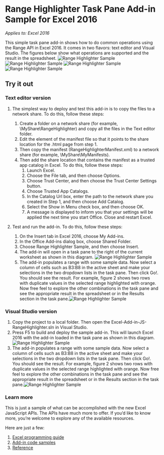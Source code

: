 # Range Highlighter Task Pane Add-in Sample for Excel 2016

_Applies to: Excel 2016_ 

This simple task pane add-in shows how to do common operations using the Range API in Excel 2016. It comes in two flavors: text editor and Visual Studio. The figures below show what operations are supported and the result in the spreadsheet.
![Range Highlighter Sample](/images/RangeHighlighter_taskpane.png)
![Range Highlighter Sample](/images/RangeHighlighter_what.png)
![Range Highlighter Sample](/images/RangeHighlighter_how.png)
![Range Highlighter Sample](/images/RangeHighlighter_result.png)

## Try it out
### Text editor version
1.	The simplest way to deploy and test this add-in is to copy the files to a network share. To do this, follow these steps:
	1. Create a folder on a network share (for example, \\MyShare\RangeHighlighter) and copy all the files in the Text editor folder. 
	2. Edit the <SourceLocation> element of the manifest file so that it points to the share location for the .html page from step 1. 
	3. Then copy the manifest (RangeHighlighterManifest.xml) to a network share (for example, \\MyShare\MyManifests).
	4. Then add the share location that contains the manifest as a trusted app catalog in Excel. To do this, follow these steps:
	    1. 	Launch Excel.
	    2. Choose the File tab, and then choose Options.
	    3. Choose Trust Center, and then choose the Trust Center Settings button.
	    4. 	Choose Trusted App Catalogs.
	    5. 	In the Catalog Url box, enter the path to the network share you created in Step 1, and then choose Add Catalog.
	    6. Select the Show in Menu check box, and then choose OK.
	    7. 	A message is displayed to inform you that your settings will be applied the next time you start Office. Close and restart Excel. 
        
2.	Test and run the add-in. To do this, follow these steps:
    1.  On the Insert tab in Excel 2016, choose My Add-ins. 
    2.  In the Office Add-ins dialog box, choose Shared Folder.
    3.  Choose Range Highlighter Sample, and then choose Insert.
    4.  The add-in will open in a task pane to the right of the current worksheet as shown in this diagram. ![Range Highlighter Sample](/images/RangeHighlighter_taskpane.png)
    5. The add-in populates a range with some sample data. Now select a column of cells such as B3:B8 in the active sheet and make your selections in the two dropdown lists in the task pane. Then click Go!. You should see the result. For example, figure 2 shows two rows with duplicate values in the selected range highlighted with orange. Now free feel to explore the other combinations in the task pane and see the appropriate result in the spreadsheet or in the Results section in the task pane.![Range Highlighter Sample](/images/RangeHighlighter_result.png)

### Visual Studio version
1.  Copy the project to a local folder. Then open the Excel-Add-in-JS-RangeHighlighter.sln in Visual Studio.
2. Press F5 to build and deploy the sample add-in. This will launch Excel 2016 with the add-in loaded in the task pane as shown in this diagram. ![Range Highlighter Sample](/images/RangeHighlighter_taskpane.png)
3. The add-in populates a range with some sample data. Now select a column of cells such as B3:B8 in the active sheet and make your selections in the two dropdown lists in the task pane. Then click Go!. You should see the result. For example, figure 2 shows two rows with duplicate values in the selected range highlighted with orange. Now free feel to explore the other combinations in the task pane and see the appropriate result in the spreadsheet or in the Results section in the task pane.![Range Highlighter Sample](/images/RangeHighlighter_result.png)



### Learn more

This is just a sample of what can be accomplished with the new Excel JavaScript APIs. The APIs have much more to offer. If you’d like to know more, you’re welcome to explore any of the available resources. 

Here are just a few:

1.  [Excel programming guide](excel-add-ins-programming-guide.md)
2.  [Add-in code samples](excel-add-ins-code-samples.md) 
3.  [Reference](excel-add-ins-javascript-reference.md)
